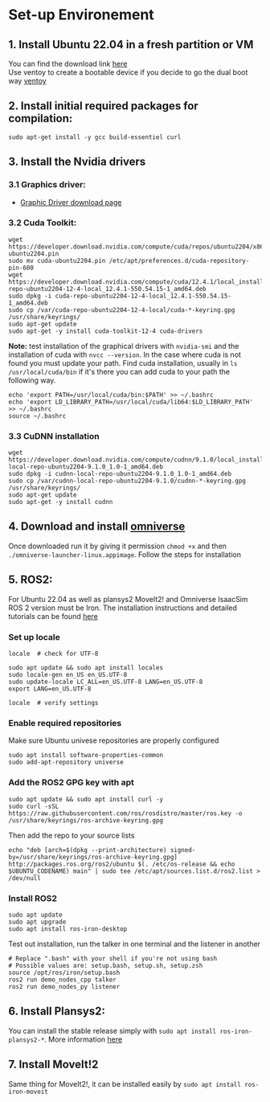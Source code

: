 # Set-up Environement

## 1. Install Ubuntu 22.04 in a fresh partition or VM 
You can find the download link [here](https://releases.ubuntu.com/jammy/)  
Use ventoy to create a bootable device if you decide to go the dual boot way [ventoy](https://ventoy.net/en/index.html)
## 2. Install initial required packages for compilation:  
```
sudo apt-get install -y gcc build-essentiel curl
```
## 3. Install the Nvidia drivers  
### 3.1 Graphics driver:  
- [Graphic Driver download page](https://www.nvidia.com/download/index.aspx)  
### 3.2 Cuda Toolkit:  
```
wget https://developer.download.nvidia.com/compute/cuda/repos/ubuntu2204/x86_64/cuda-ubuntu2204.pin
sudo mv cuda-ubuntu2204.pin /etc/apt/preferences.d/cuda-repository-pin-600
wget https://developer.download.nvidia.com/compute/cuda/12.4.1/local_installers/cuda-repo-ubuntu2204-12-4-local_12.4.1-550.54.15-1_amd64.deb
sudo dpkg -i cuda-repo-ubuntu2204-12-4-local_12.4.1-550.54.15-1_amd64.deb
sudo cp /var/cuda-repo-ubuntu2204-12-4-local/cuda-*-keyring.gpg /usr/share/keyrings/
sudo apt-get update
sudo apt-get -y install cuda-toolkit-12-4 cuda-drivers
```
**Note:** test installation of the graphical drivers with `nvidia-smi` and the installation of cuda with `nvcc --version`. In the case where cuda is not found you must update your path. Find cuda installation, usually in `ls /usr/local/cuda/bin` if it's there you can add cuda to your path the following way.
```
echo 'export PATH=/usr/local/cuda/bin:$PATH' >> ~/.bashrc
echo 'export LD_LIBRARY_PATH=/usr/local/cuda/lib64:$LD_LIBRARY_PATH' >> ~/.bashrc
source ~/.bashrc
```
### 3.3 CuDNN installation  
```
wget https://developer.download.nvidia.com/compute/cudnn/9.1.0/local_installers/cudnn-local-repo-ubuntu2204-9.1.0_1.0-1_amd64.deb
sudo dpkg -i cudnn-local-repo-ubuntu2204-9.1.0_1.0-1_amd64.deb
sudo cp /var/cudnn-local-repo-ubuntu2204-9.1.0/cudnn-*-keyring.gpg /usr/share/keyrings/
sudo apt-get update
sudo apt-get -y install cudnn
```
## 4. Download and install [omniverse](https://www.nvidia.com/en-us/omniverse/download/)  
Once downloaded run it by giving it permission `chmod +x` and then `./omniverse-launcher-linux.appimage`. Follow the steps for installation
## 5. ROS2:  
For Ubuntu 22.04 as well as plansys2 MoveIt2! and Omniverse IsaacSim ROS 2 version must be Iron. The installation instructions and detailed tutorials can be found [here](https://docs.ros.org/en/iron/Installation.html)  
### Set up locale
```
locale  # check for UTF-8

sudo apt update && sudo apt install locales
sudo locale-gen en_US en_US.UTF-8
sudo update-locale LC_ALL=en_US.UTF-8 LANG=en_US.UTF-8
export LANG=en_US.UTF-8

locale  # verify settings
```
### Enable required repositories
Make sure Ubuntu univese repositories are properly configured
```
sudo apt install software-properties-common
sudo add-apt-repository universe
```
### Add the ROS2 GPG key with apt
```
sudo apt update && sudo apt install curl -y
sudo curl -sSL https://raw.githubusercontent.com/ros/rosdistro/master/ros.key -o /usr/share/keyrings/ros-archive-keyring.gpg
```
Then add the repo to your source lists
```
echo "deb [arch=$(dpkg --print-architecture) signed-by=/usr/share/keyrings/ros-archive-keyring.gpg] http://packages.ros.org/ros2/ubuntu $(. /etc/os-release && echo $UBUNTU_CODENAME) main" | sudo tee /etc/apt/sources.list.d/ros2.list > /dev/null
```
### Install ROS2
```
sudo apt update
sudo apt upgrade
sudo apt install ros-iron-desktop
```
Test out installation, run the talker in one terminal and the listener in another
```
# Replace ".bash" with your shell if you're not using bash
# Possible values are: setup.bash, setup.sh, setup.zsh
source /opt/ros/iron/setup.bash
ros2 run demo_nodes_cpp talker
ros2 run demo_nodes_py listener
```
## 6. Install Plansys2:
You can install the stable release simply with `sudo apt install ros-iron-plansys2-*`. More information [here](https://plansys2.github.io/build_instructions/index.html)  
## 7. Install MoveIt!2
Same thing for MoveIt2!, it can be installed easily by `sudo apt install ros-iron-moveit`

